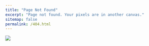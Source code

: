 ```yaml
---
title: "Page Not Found"
excerpt: "Page not found. Your pixels are in another canvas."
sitemap: false
permalink: /404.html
---
```


![](https://1.bp.blogspot.com/-bT_QdG9WCVo/YRhpCso7b4I/AAAAAAAA3kg/H-FxoRFU_YMAH7__NcnOfZnL38Syl1f5gCLcBGAsYHQ/s865/404%2Berror%2Bpage.png)